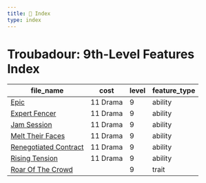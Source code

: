 ```yaml
---
title: 📑 Index
type: index
---
```


# Troubadour: 9th-Level Features Index

| file_name                                        | cost     | level | feature_type |
| ------------------------------------------------ | -------- | ----- | ------------ |
| [Epic](Epic)                                     | 11 Drama | 9     | ability      |
| [Expert Fencer](Expert%20Fencer)                 | 11 Drama | 9     | ability      |
| [Jam Session](Jam%20Session)                     | 11 Drama | 9     | ability      |
| [Melt Their Faces](Melt%20Their%20Faces)         | 11 Drama | 9     | ability      |
| [Renegotiated Contract](Renegotiated%20Contract) | 11 Drama | 9     | ability      |
| [Rising Tension](Rising%20Tension)               | 11 Drama | 9     | ability      |
| [Roar Of The Crowd](Roar%20Of%20The%20Crowd)     |          | 9     | trait        |
